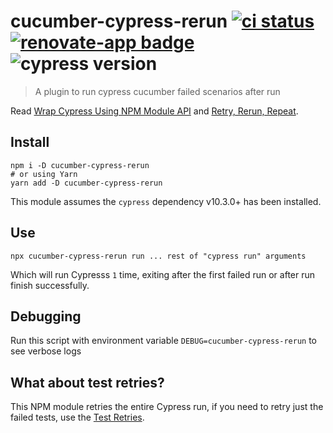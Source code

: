 # cucumber-cypress-rerun [![ci status][ci image]][ci url] [![renovate-app badge][renovate-badge]][renovate-app] ![cypress version](https://img.shields.io/badge/cypress-10.3.1-brightgreen)

> A plugin to run cypress cucumber failed scenarios after run

Read [Wrap Cypress Using NPM Module API](https://glebbahmutov.com/blog/wrap-cypress-using-npm/) and [Retry, Rerun, Repeat](https://www.cypress.io/blog/2020/12/03/retry-rerun-repeat/).

## Install

```shell
npm i -D cucumber-cypress-rerun
# or using Yarn
yarn add -D cucumber-cypress-rerun
```

This module assumes the `cypress` dependency v10.3.0+ has been installed.

## Use

```shell
npx cucumber-cypress-rerun run ... rest of "cypress run" arguments
```

Which will run Cypresss `1` time, exiting after the first failed run or after run finish successfully.

## Debugging

Run this script with environment variable `DEBUG=cucumber-cypress-rerun` to see verbose logs

## What about test retries?

This NPM module retries the entire Cypress run, if you need to retry just the failed tests, use the [Test Retries](https://docs.cypress.io/guides/guides/test-retries).

[ci image]: https://github.com/manv6/cucumber-cypress-rerun/workflows/ci/badge.svg?branch=main
[ci url]: https://github.com/manv6/cucumber-cypress-rerun/actions
[renovate-badge]: https://img.shields.io/badge/renovate-app-blue.svg
[renovate-app]: https://renovateapp.com/
